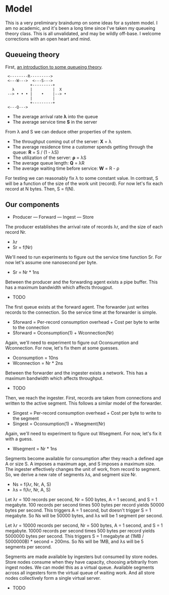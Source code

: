# Model

This is a very preliminary braindump on some ideas for a system model.
I am no academic, and it's been a long time since I've taken my queueing theory class.
This is all unvalidated, and may be wildly off-base.
I welcome corrections with an open heart and mind.

## Queueing theory

First, [an introduction to some queueing theory](http://www.perfdynamics.com/Tools/PDQ.html).

```
 <--------R--------->
 <---W--->  <---S--->
           +---------+
   λ       |         |  X
 --> • • • |    •    |--> •
           |         |
           +---------+
 <---Q--->
```


- The average arrival rate **λ** into the queue
- The average service time **S** in the server

From λ and S we can deduce other properties of the system.

- The throughput coming out of the server: **X** = λ
- The average residence time a customer spends getting through the queue: **R** = S / (1 - λS)
- The utilization of the server: **ρ** = λS
- The average queue length: **Q** = λR
- The average waiting time before service: **W** = R - ρ

For testing we can reasonably fix λ to some constant value.
In contrast, S will be a function of the size of the work unit (record).
For now let's fix each record at N bytes. Then, S = f(N).

## Our components

- Producer — Forward — Ingest — Store

The producer establishes the arrival rate of records λr, and the size of each record Nr.

- λr
- Sr = f(Nr)

We'll need to run experiments to figure out the service time function Sr.
For now let's assume one nanosecond per byte.

- Sr = Nr * 1ns

Between the producer and the forwarding agent exists a pipe buffer.
This has a maximum bandwidth which affects througput.

- TODO

The first queue exists at the forward agent.
The forwarder just writes records to the connection.
So the service time at the forwarder is simple.

- Sforward = Per-record consumption overhead + Cost per byte to write to the connection
- Sforward = Oconsumption(1) + Wconnection(Nr)

Again, we'll need to experiment to figure out Oconsumption and Wconnection.
For now, let's fix them at some guesses.

- Oconsumption = 10ns
- Wconnection = Nr * 2ns

Between the forwarder and the ingester exists a network.
This has a maximum bandwidth which affects throughput.

- TODO

Then, we reach the ingester.
First, records are taken from connections and written to the active segment.
This follows a similar model of the forwarder.

- Singest = Per-record consumption overhead + Cost per byte to write to the segment
- Singest = Oconsumption(1) + Wsegment(Nr)

Again, we'll need to experiment to figure out Wsegment.
For now, let's fix it with a guess.

- Wsegment = Nr * 1ns

Segments become available for consumption after they reach a defined age A or size S.
A imposes a maximum age, and S imposes a maximum size.
The ingester effectively changes the unit of work, from record to segment.
So, we derive a new rate of segments λs, and segment size Nr.

- Ns = f(λr, Nr, A, S)
- λs = f(λr, Nr, A, S)

Let λr = 100 records per second, Nr = 500 bytes, A = 1 second, and S = 1 megabyte.
100 records per second times 500 bytes per record yields 50000 bytes per second.
This triggers A = 1 second, but doesn't trigger S = 1 megabyte.
So Ns will be 50000 bytes, and λs will be 1 segment per second.

Let λr = 10000 records per second, Nr = 500 bytes, A = 1 second, and S = 1 megabyte.
10000 records per second times 500 bytes per record yields 5000000 bytes per second.
This triggers S = 1 megabyte at (1MB / 5000000B) * second = 200ms.
So Ns will be 1MB, and λs will be 5 segments per second.

Segments are made available by ingesters but consumed by store nodes.
Store nodes consume when they have capacity, choosing arbitrarily from ingest nodes.
We can model this as a virtual queue.
Available segments across all ingesters form the virtual queue of waiting work.
And all store nodes collectively form a single virtual server.

- TODO
